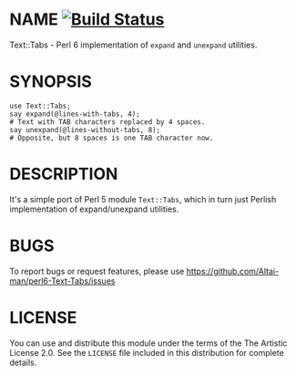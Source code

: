 # NAME [![Build Status](https://travis-ci.org/Altai-man/perl6-Text-Tabs.svg?branch=master)](https://travis-ci.org/Altai-man/perl6-Text-Tabs)

Text::Tabs - Perl 6 implementation of `expand` and `unexpand` utilities.

# SYNOPSIS

```
use Text::Tabs;
say expand(@lines-with-tabs, 4);
# Text with TAB characters replaced by 4 spaces.
say unexpand(@lines-without-tabs, 8);
# Opposite, but 8 spaces is one TAB character now.
```

# DESCRIPTION

It's a simple port of Perl 5 module `Text::Tabs`, which in turn just Perlish implementation of expand/unexpand utilities.

# BUGS

To report bugs or request features, please use
https://github.com/Altai-man/perl6-Text-Tabs/issues

# LICENSE

You can use and distribute this module under the terms of the
The Artistic License 2.0. See the `LICENSE` file included in this
distribution for complete details.
